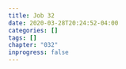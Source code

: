```yaml
---
title: Job 32
date: 2020-03-28T20:24:52-04:00
categories: []
tags: []
chapter: "032"
inprogress: false
---
```


